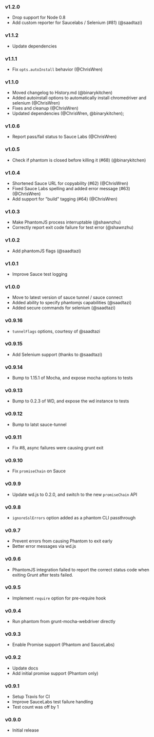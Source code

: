 ### v1.2.0
-  Drop support for Node 0.8
-  Add custom reporter for Saucelabs / Selenium (#81) (@saadtazi)

### v1.1.2
-  Update dependencies

### v1.1.1
 - Fix `opts.autoInstall` behavior (@ChrisWren)

### v1.1.0
 - Moved changelog to History.md (@binarykitchen)
 - Added autoinstall options to automatically install chromedriver and selenium (@ChrisWren)
 - Fixes and cleanup (@ChrisWren)
 - Updated dependencies (@ChrisWren, @binarykitchen);

### v1.0.6
 - Report pass/fail status to Sauce Labs (@ChrisWren)

### v1.0.5
 - Check if phantom is closed before killing it (#68) (@binarykitchen)

### v1.0.4
 - Shortened Sauce URL for copyability (#62) (@ChrisWren)
 - Fixed Sauce Labs spelling and added error message (#63) (@ChrisWren)
 - Add support for "build" tagging (#64) (@ChrisWren)

### v1.0.3
 - Make PhantomJS process interruptable (@shawnzhu)
 - Correctly report exit code failure for test error (@shawnzhu)

### v1.0.2
 - Add phantomJS flags (@saadtazi)

### v1.0.1
 - Improve Sauce test logging

### v1.0.0
 - Move to latest version of sauce tunnel / sauce connect
 - Added ability to specify phantomjs capabilities (@saadtazi)
 - Added secure commands for selenium (@saadtazi)

### v0.9.16
 - `tunnelFlags` options, courtesy of @saadtazi

### v0.9.15
 - Add Selenium support (thanks to @saadtazi)

### v0.9.14
 - Bump to 1.15.1 of Mocha, and expose mocha options to tests

### v0.9.13
 - Bump to 0.2.3 of WD, and expose the wd instance to tests

### v0.9.12
 - Bump to latst sauce-tunnel

### v0.9.11
 - Fix #8, async failures were causing grunt exit

### v0.9.10
 - Fix `promiseChain` on Sauce

### v0.9.9
 - Update wd.js to 0.2.0, and switch to the new `promiseChain` API

### v0.9.8
 - `ignoreSslErrors` option added as a phantom CLI passthrough

### v0.9.7
 - Prevent errors from causing Phantom to exit early
 - Better error messages via wd.js

### v0.9.6
 - PhantomJS integration failed to report the correct status code
 when exiting Grunt after tests failed.

### v0.9.5
 - Implement `require` option for pre-require hook

### v0.9.4
 - Run phantom from grunt-mocha-webdriver directly

### v0.9.3
 - Enable Promise support (Phantom and SauceLabs)

### v0.9.2
 - Update docs
 - Add initial promise support (Phantom only)

### v0.9.1
 - Setup Travis for CI
 - Improve SauceLabs test failure handling
 - Test count was off by 1

### v0.9.0
 - Initial release
